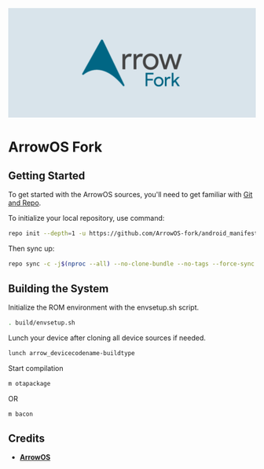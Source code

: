 <img src="https://github.com/ArrowOS-fork/getting_started/blob/main/misc/logo.png?raw=true">

# ArrowOS Fork

 Getting Started
---------------
To get started with the ArrowOS sources, you'll need to get
familiar with [Git and Repo](https://source.android.com/setup/build/downloading).

To initialize your local repository, use command:

```bash
repo init --depth=1 -u https://github.com/ArrowOS-fork/android_manifest.git -b arrow-13.0
```

Then sync up:

```bash
repo sync -c -j$(nproc --all) --no-clone-bundle --no-tags --force-sync
```

Building the System
-------------------
 Initialize the ROM environment with the envsetup.sh script.

```bash
. build/envsetup.sh
```

Lunch your device after cloning all device sources if needed.

```bash
lunch arrow_devicecodename-buildtype
```

Start compilation

```bash
m otapackage
```

OR

```bash
m bacon
```

Credits
---------------
* [**ArrowOS**](https://github.com/ArrowOS)
